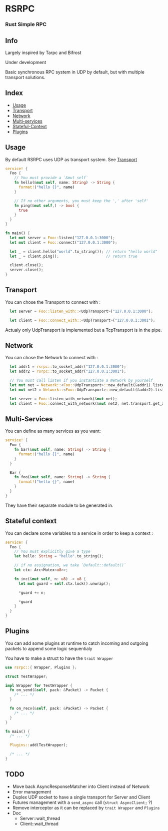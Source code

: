 # RSRPC

### Rust Simple RPC

## Info

Largely inspired by Tarpc and Bifrost

Under development

Basic synchronous RPC system in UDP by default, but with multiple transport solutions.

## Index

* [Usage](#usage)
* [Transport](#transport)
* [Network](#network)
* [Multi-services](#multi-services)
* [Stateful-Context](#stateful-context)
* [Plugins](#plugins)

## Usage

By default RSRPC uses UDP as transport system. See [Transport](#transport)

```rust
service! {
  Foo {
    // You must provide a `&mut self`
    fn hello(&mut self, name: String) -> String {
      format!("hello {}", name)
    }

    // If no other arguments, you must keep the ',' after 'self'
    fn ping(&mut self,) -> bool {
      true
    }
  }
}

fn main() {
  let mut server = Foo::listen("127.0.0.1:3000");
  let mut client = Foo::connect("127.0.0.1:3000");

  let _ = client.hello("world".to_string()); // return "hello world"
  let _ = client.ping();                     // return true

  client.close();
  server.close();
}
```

## Transport

You can chose the Transport to connect with :

```rust
  let server = Foo::listen_with::<UdpTransport>("127.0.0.1:3000");

  let client = Foo::connect_with::<UdpTransport>("127.0.0.1:3001");
```

Actualy only UdpTransport is implemented but a TcpTransport is in the pipe.

## Network

You can chose the Network to connect with :

```rust
  let addr1 = rsrpc::to_socket_addr("127.0.0.1:3000");
  let addr2 = rsrpc::to_socket_addr("127.0.0.1:3001");

  // You must call listen if you instantiate a Network by yourself
  let mut net = Network::<Foo::UdpTransport>::new_default(&addr1).listen();
  let mut net2 = Network::<Foo::UdpTransport>::new_default(&addr2).listen();

  let server = Foo::listen_with_network(&mut net);
  let client = Foo::connect_with_network(&mut net2, net.transport.get_addr());
```

## Multi-Services

You can define as many services as you want:

```rust
service! {
  Foo {
    fn bar(&mut self, name: String) -> String {
      format!("hello {}", name)
    }
  }

  Bar {
    fn foo(&mut self, name: String) -> String {
      format!("hello {}", name)
    }
  }
}
```

They have their separate module to be generated in.

## Stateful context

You can declare some variables to a service in order to keep a context :

```rust
service! {
  Foo {
    // You must explicitly give a type
    let hello: String = "hello".to_string();

    // if no assignation, we take `Default::default()`
    let ctx: Arc<Mutex<u8>>;

    fn inc(&mut self, n: u8) -> u8 {
      let mut guard = self.ctx.lock().unwrap();

      *guard += n;

      *guard
    }
  }
}
```

## Plugins

You can add some plugins at runtime to catch incoming and outgoing packets to append some logic sequentialy

You have to make a struct to have the `trait Wrapper`

```rust
use rsrpc::{ Wrapper, Plugins };

struct TestWrapper;

impl Wrapper for TestWrapper {
  fn on_send(&self, pack: &Packet) -> Packet {
    /* ... */
  }

  fn on_recv(&self, pack: &Packet) -> Packet {
    /* ... */
  }
}

fn main() {
  /* ... */

  Plugins::add(TestWrapper);

  /* ... */
}
```


## TODO

- Move back AsyncResponseMatcher into Client instead of Network
- Error management
- Duplex UDP socket to have a single transport for Server and Client
- Futures management with a `send_async` call (`struct AsyncClient;` ?)
- Remove interceptor as it can be replaced by `trait Wrapper` and `Plugins`
- Doc
  - Server::wait_thread
  - Client::wait_thread
